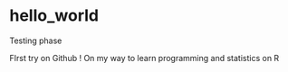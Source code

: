 # hello_world
Testing phase

FIrst try on Github !
On my way to learn programming and statistics on R
